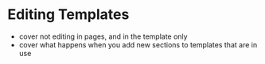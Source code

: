 # Editing Templates

- cover not editing in pages, and in the template only
- cover what happens when you add new sections to templates that are in use
